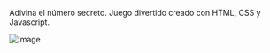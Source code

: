 Adivina el número secreto.
Juego divertido creado con HTML, CSS y Javascript.

![image](https://github.com/user-attachments/assets/75d6b47a-36b1-4766-96f1-868a7ac72cfd)
